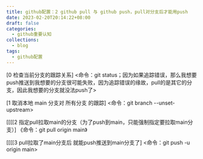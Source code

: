 ```yaml
---
title: github配置：2 github pull 与 github push，pull对分支后才能用push
date: 2023-02-20T20:14:22+08:00
draft: false
categories:
  - github重要认知
collections:
  - blog
tags:
  - github配置
---
```



[0 检查当前分支的跟踪关系]
	<命令：git status；因为如果追踪错误，那么我想要push推送到我想要的分支很可能失败，因为追踪错误的缘故，pull的是其它的分支，因此我想要的分支就没法push了>

[1 取消本地 main 分支对 所有分支 的跟踪]
	<命令：git branch --unset-upstream>

[[[[2 指定pull拉取main的分支（为了push到main，只能强制指定要拉取main分支）]
	《命令：git pull origin main》

[[[[3 pull拉取了main分支后 就能push推送到main分支了]
	<命令：git push -u origin main>